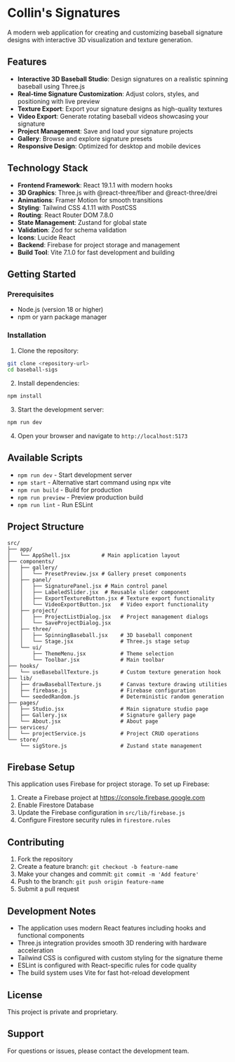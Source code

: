 # Collin's Signatures

A modern web application for creating and customizing baseball signature designs with interactive 3D visualization and texture generation.

## Features

- **Interactive 3D Baseball Studio**: Design signatures on a realistic spinning baseball using Three.js
- **Real-time Signature Customization**: Adjust colors, styles, and positioning with live preview
- **Texture Export**: Export your signature designs as high-quality textures
- **Video Export**: Generate rotating baseball videos showcasing your signature
- **Project Management**: Save and load your signature projects
- **Gallery**: Browse and explore signature presets
- **Responsive Design**: Optimized for desktop and mobile devices

## Technology Stack

- **Frontend Framework**: React 19.1.1 with modern hooks
- **3D Graphics**: Three.js with @react-three/fiber and @react-three/drei
- **Animations**: Framer Motion for smooth transitions
- **Styling**: Tailwind CSS 4.1.11 with PostCSS
- **Routing**: React Router DOM 7.8.0
- **State Management**: Zustand for global state
- **Validation**: Zod for schema validation
- **Icons**: Lucide React
- **Backend**: Firebase for project storage and management
- **Build Tool**: Vite 7.1.0 for fast development and building

## Getting Started

### Prerequisites

- Node.js (version 18 or higher)
- npm or yarn package manager

### Installation

1. Clone the repository:
```bash
git clone <repository-url>
cd baseball-sigs
```

2. Install dependencies:
```bash
npm install
```

3. Start the development server:
```bash
npm run dev
```

4. Open your browser and navigate to `http://localhost:5173`

## Available Scripts

- `npm run dev` - Start development server
- `npm start` - Alternative start command using npx vite  
- `npm run build` - Build for production
- `npm run preview` - Preview production build
- `npm run lint` - Run ESLint

## Project Structure

```
src/
├── app/
│   └── AppShell.jsx          # Main application layout
├── components/
│   ├── gallery/
│   │   └── PresetPreview.jsx # Gallery preset components
│   ├── panel/
│   │   ├── SignaturePanel.jsx # Main control panel
│   │   ├── LabeledSlider.jsx  # Reusable slider component
│   │   ├── ExportTextureButton.jsx # Texture export functionality
│   │   └── VideoExportButton.jsx   # Video export functionality
│   ├── project/
│   │   ├── ProjectListDialog.jsx   # Project management dialogs
│   │   └── SaveProjectDialog.jsx
│   ├── three/
│   │   ├── SpinningBaseball.jsx    # 3D baseball component
│   │   └── Stage.jsx               # Three.js stage setup
│   └── ui/
│       ├── ThemeMenu.jsx           # Theme selection
│       └── Toolbar.jsx             # Main toolbar
├── hooks/
│   └── useBaseballTexture.js       # Custom texture generation hook
├── lib/
│   ├── drawBaseballTexture.js      # Canvas texture drawing utilities
│   ├── firebase.js                 # Firebase configuration
│   └── seededRandom.js             # Deterministic random generation
├── pages/
│   ├── Studio.jsx                  # Main signature studio page
│   ├── Gallery.jsx                 # Signature gallery page
│   └── About.jsx                   # About page
├── services/
│   └── projectService.js           # Project CRUD operations
└── store/
    └── sigStore.js                 # Zustand state management
```

## Firebase Setup

This application uses Firebase for project storage. To set up Firebase:

1. Create a Firebase project at https://console.firebase.google.com
2. Enable Firestore Database
3. Update the Firebase configuration in `src/lib/firebase.js`
4. Configure Firestore security rules in `firestore.rules`

## Contributing

1. Fork the repository
2. Create a feature branch: `git checkout -b feature-name`
3. Make your changes and commit: `git commit -m 'Add feature'`
4. Push to the branch: `git push origin feature-name`
5. Submit a pull request

## Development Notes

- The application uses modern React features including hooks and functional components
- Three.js integration provides smooth 3D rendering with hardware acceleration
- Tailwind CSS is configured with custom styling for the signature theme
- ESLint is configured with React-specific rules for code quality
- The build system uses Vite for fast hot-reload development

## License

This project is private and proprietary.

## Support

For questions or issues, please contact the development team.